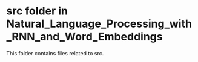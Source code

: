 # src folder in Natural_Language_Processing_with_RNN_and_Word_Embeddings 
This folder contains files related to src. 
